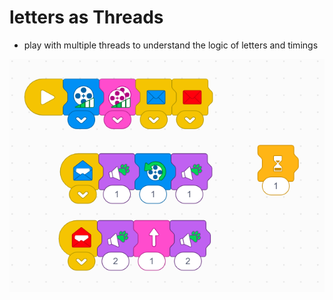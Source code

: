 # letters as Threads

* play with multiple threads to understand the logic of letters and timings

![alt text](image.png)